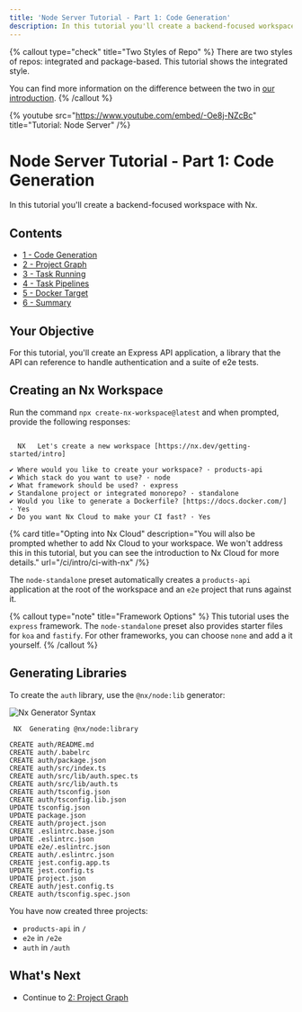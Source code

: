 ```yaml
---
title: 'Node Server Tutorial - Part 1: Code Generation'
description: In this tutorial you'll create a backend-focused workspace with Nx.
---
```


{% callout type="check" title="Two Styles of Repo" %}
There are two styles of repos: integrated and package-based. This tutorial shows the integrated style.

You can find more information on the difference between the two in [our introduction](/getting-started/intro).
{% /callout %}

{% youtube
src="https://www.youtube.com/embed/-Oe8j-NZcBc"
title="Tutorial: Node Server"
/%}

# Node Server Tutorial - Part 1: Code Generation

In this tutorial you'll create a backend-focused workspace with Nx.

## Contents

- [1 - Code Generation](/node-server-tutorial/1-code-generation)
- [2 - Project Graph](/node-server-tutorial/2-project-graph)
- [3 - Task Running](/node-server-tutorial/3-task-running)
- [4 - Task Pipelines](/node-server-tutorial/4-task-pipelines)
- [5 - Docker Target](/node-server-tutorial/5-docker-target)
- [6 - Summary](/node-server-tutorial/6-summary)

## Your Objective

For this tutorial, you'll create an Express API application, a library that the API can reference to handle authentication and a suite of e2e tests.

## Creating an Nx Workspace

Run the command `npx create-nx-workspace@latest` and when prompted, provide the following responses:

```{% command="npx create-nx-workspace@latest" path="~" %}

  NX   Let's create a new workspace [https://nx.dev/getting-started/intro]

✔ Where would you like to create your workspace? · products-api
✔ Which stack do you want to use? · node
✔ What framework should be used? · express
✔ Standalone project or integrated monorepo? · standalone
✔ Would you like to generate a Dockerfile? [https://docs.docker.com/] · Yes
✔ Do you want Nx Cloud to make your CI fast? · Yes
```

{% card title="Opting into Nx Cloud" description="You will also be prompted whether to add Nx Cloud to your workspace. We won't address this in this tutorial, but you can see the introduction to Nx Cloud for more details." url="/ci/intro/ci-with-nx" /%}

The `node-standalone` preset automatically creates a `products-api` application at the root of the workspace and an `e2e` project that runs against it.

{% callout type="note" title="Framework Options" %}
This tutorial uses the `express` framework. The `node-standalone` preset also provides starter files for `koa` and `fastify`. For other frameworks, you can choose `none` and add a it yourself.
{% /callout %}

## Generating Libraries

To create the `auth` library, use the `@nx/node:lib` generator:

![Nx Generator Syntax](/shared/node-server-tutorial/generator-syntax.svg)

```{% command="npx nx g @nx/node:lib auth --buildable" path="~/products-api" %}
 NX  Generating @nx/node:library

CREATE auth/README.md
CREATE auth/.babelrc
CREATE auth/package.json
CREATE auth/src/index.ts
CREATE auth/src/lib/auth.spec.ts
CREATE auth/src/lib/auth.ts
CREATE auth/tsconfig.json
CREATE auth/tsconfig.lib.json
UPDATE tsconfig.json
UPDATE package.json
CREATE auth/project.json
CREATE .eslintrc.base.json
UPDATE .eslintrc.json
UPDATE e2e/.eslintrc.json
CREATE auth/.eslintrc.json
CREATE jest.config.app.ts
UPDATE jest.config.ts
UPDATE project.json
CREATE auth/jest.config.ts
CREATE auth/tsconfig.spec.json
```

You have now created three projects:

- `products-api` in `/`
- `e2e` in `/e2e`
- `auth` in `/auth`

## What's Next

- Continue to [2: Project Graph](/node-server-tutorial/2-project-graph)
